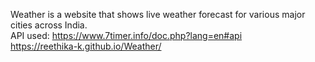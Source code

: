 Weather is a website that shows live weather forecast for various major cities across India. 
<br>
API used: https://www.7timer.info/doc.php?lang=en#api 
<br>
 https://reethika-k.github.io/Weather/
